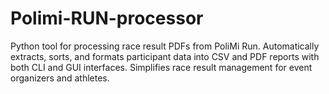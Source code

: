 # Polimi-RUN-processor
Python tool for processing race result PDFs from PoliMi Run. Automatically extracts, sorts, and formats participant data into CSV and PDF reports with both CLI and GUI interfaces. Simplifies race result management for event organizers and athletes.
